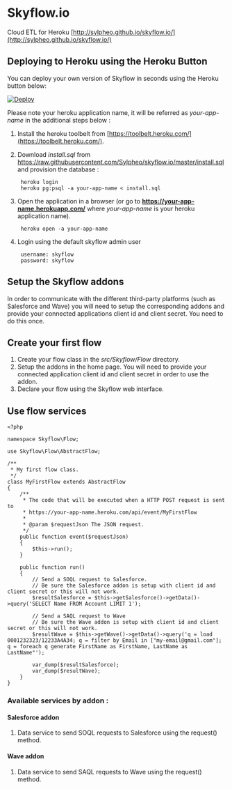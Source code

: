 # Skyflow.io

Cloud ETL for Heroku [http://sylpheo.github.io/skyflow.io/](http://sylpheo.github.io/skyflow.io/)

## Deploying to Heroku using the Heroku Button

You can deploy your own version of Skyflow in seconds using the Heroku button below:

<a href="https://heroku.com/deploy?template=https://github.com/Sylpheo/skyflow.io">
  <img src="https://www.herokucdn.com/deploy/button.png" alt="Deploy">
</a>

Please note your heroku application name, it will be referred as *your-app-name* in the additional steps below :

1. Install the heroku toolbelt from [https://toolbelt.heroku.com/](https://toolbelt.heroku.com/).
2. Download *install.sql* from <a href="https://raw.githubusercontent.com/Sylpheo/skyflow.io/master/install.sql" download>https://raw.githubusercontent.com/Sylpheo/skyflow.io/master/install.sql</a> and provision the database :

        heroku login
		heroku pg:psql -a your-app-name < install.sql

3. Open the application in a browser (or go to **https://your-app-name.herokuapp.com/** where *your-app-name* is your heroku application name).

        heroku open -a your-app-name

4. Login using the default skyflow admin user

        username: skyflow
        password: skyflow

## Setup the Skyflow addons

In order to communicate with the different third-party platforms (such as Salesforce and Wave) you will need to setup the corresponding addons and provide your connected applications client id and client secret. You need to do this once.

## Create your first flow

1. Create your flow class in the *src/Skyflow/Flow* directory.
2. Setup the addons in the home page. You will need to provide your connected application client id and client secret in order to use the addon.
3. Declare your flow using the Skyflow web interface.

## Use flow services

	<?php

	namespace Skyflow\Flow;

	use Skyflow\Flow\AbstractFlow;

	/**
	 * My first flow class.
	 */
	class MyFirstFlow extends AbstractFlow
	{
		/**
	     * The code that will be executed when a HTTP POST request is sent to
	     * https://your-app-name.heroku.com/api/event/MyFirstFlow
    	 *
	     * @param $requestJson The JSON request.
	     */
    	public function event($requestJson)
	    {
    	    $this->run();
	    }

	    public function run()
    	{
        	// Send a SOQL request to Salesforce.
	        // Be sure the Salesforce addon is setup with client id and client secret or this will not work.
    	    $resultSalesforce = $this->getSalesforce()->getData()->query('SELECT Name FROM Account LIMIT 1');

        	// Send a SAQL request to Wave
	        // Be sure the Wave addon is setup with client id and client secret or this will not work.
	        $resultWave = $this->getWave()->getData()->query('q = load 0001232323/12233A4A34; q = filter by Email in ["my-email@gmail.com"]; q = foreach q generate FirstName as FirstName, LastName as LastName"');

    	    var_dump($resultSalesforce);
        	var_dump($resultWave);
	    }
	}

### Available services by addon :

#### Salesforce addon

1. Data service to send SOQL requests to Salesforce using the request() method.

#### Wave addon

1. Data service to send SAQL requests to Wave using the request() method.
